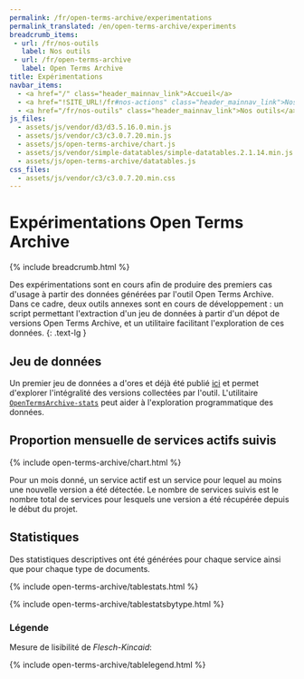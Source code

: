 ```yaml
---
permalink: /fr/open-terms-archive/experimentations
permalink_translated: /en/open-terms-archive/experiments
breadcrumb_items:
 - url: /fr/nos-outils
   label: Nos outils
 - url: /fr/open-terms-archive
   label: Open Terms Archive
title: Expérimentations
navbar_items:
  - <a href="/" class="header_mainnav_link">Accueil</a>
  - <a href="!SITE_URL!/fr#nos-actions" class="header_mainnav_link">Nos actions</a>
  - <a href="/fr/nos-outils" class="header_mainnav_link">Nos outils</a>
js_files:
  - assets/js/vendor/d3/d3.5.16.0.min.js	
  - assets/js/vendor/c3/c3.0.7.20.min.js	
  - assets/js/open-terms-archive/chart.js
  - assets/js/vendor/simple-datatables/simple-datatables.2.1.14.min.js
  - assets/js/open-terms-archive/datatables.js
css_files:	
  - assets/js/vendor/c3/c3.0.7.20.min.css
---
```


# Expérimentations Open Terms Archive

{% include breadcrumb.html %}

Des expérimentations sont en cours afin de produire des premiers cas d'usage à partir des données générées par l'outil Open Terms Archive. Dans ce cadre, deux outils annexes sont en cours de développement : un script permettant l'extraction d'un jeu de données à partir d'un dépot de versions Open Terms Archive, et un utilitaire facilitant l'exploration de ces données.
{: .text-lg }

## Jeu de données

Un premier jeu de données a d'ores et déjà été publié [ici](https://github.com/ambanum/OpenTermsArchive-versions/releases) et permet d'explorer l'intégralité des versions collectées par l'outil. L'utilitaire [`OpenTermsArchive-stats`](https://github.com/ambanum/OpenTermsArchive-stats/) peut aider à l'exploration programmatique des données.

## Proportion mensuelle de services actifs suivis

{% include open-terms-archive/chart.html %}

Pour un mois donné, un service actif est un service pour lequel au moins une nouvelle version a été détectée. Le nombre de services suivis est le nombre total de services pour lesquels une version a été récupérée depuis le début du projet.

## Statistiques

Des statistiques descriptives ont été générées pour chaque service ainsi que pour chaque type de documents.

{% include open-terms-archive/tablestats.html %}

{% include open-terms-archive/tablestatsbytype.html %}

### Légende
Mesure de lisibilité de _Flesch-Kincaid_:

{% include open-terms-archive/tablelegend.html %}
